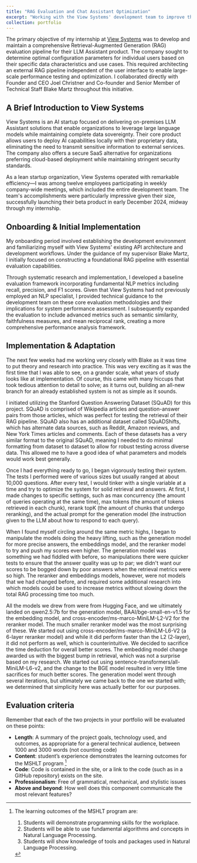 ```yaml
---
title: "RAG Evaluation and Chat Assistant Optimization"
excerpt: "Working with the View Systems' development team to improve their retrieval pipeline and optimize thier chat assistant.<br/><br/><img src='/images/500x300.png'>"
collection: portfolio
---
```


The primary objective of my internship at [View Systems](https://www.view.io) was to develop and maintain a comprehensive Retrieval-Augmented Generation (RAG) evaluation pipeline for their LLM Assistant product. The company sought to determine optimal configuration parameters for individual users based on their specific data characteristics and use cases. This required architecting an external RAG pipeline independent of the user interface to enable large-scale performance testing and optimization. I collaborated directly with Founder and CEO Joel Christner and Co-founder and Senior Member of Technical Staff Blake Martz throughout this initiative.

## A Brief Introduction to View Systems

View Systems is an AI startup focused on delivering on-premises LLM Assistant solutions that enable organizations to leverage large language models while maintaining complete data sovereignty. Their core product allows users to deploy AI capabilities locally with their proprietary data, eliminating the need to transmit sensitive information to external services. The company also offers a secure SaaS alternative for organizations preferring cloud-based deployment while maintaining stringent security standards.

As a lean startup organization, View Systems operated with remarkable efficiency—I was among twelve employees participating in weekly company-wide meetings, which included the entire development team. The team's accomplishments were particularly impressive given their size, successfully launching their beta product in early December 2024, midway through my internship.

## Onboarding & Initial Implementation

My onboarding period involved establishing the development environment and familiarizing myself with View Systems' existing API architecture and development workflows. Under the guidance of my supervisor Blake Martz, I initially focused on constructing a foundational RAG pipeline with essential evaluation capabilities.

Through systematic research and implementation, I developed a baseline evaluation framework incorporating fundamental NLP metrics including recall, precision, and F1 scores. Given that View Systems had not previously employed an NLP specialist, I provided technical guidance to the development team on these core evaluation methodologies and their implications for system performance assessment. I subsequently expanded the evaluation to include advanced metrics such as semantic similarity, faithfulness measures, and mean reciprocal rank, creating a more comprehensive performance analysis framework.

## Implementation & Adaptation

The next few weeks had me working very closely with Blake as it was time to put theory and research into practice. This was very exciting as it was the first time that I was able to see, on a grander scale, what years of study looks like at implementation. Of course, this came with many hiccups that took tedious attention to detail to solve; as it turns out, building an all-new branch for an already established system is not as simple as it sounds. 

I initiated utilizing the Stanford Question Answering Dataset (SQuAD) for this project. SQuAD is comprised of Wikipedia articles and question-answer pairs from those articles, which was perfect for testing the retrieval of their RAG pipeline. SQuAD also has an additional dataset called SQuADShifts, which has alternate data sources, such as Reddit, Amazon reviews, and New York Times articles and comments. Each of these datasets has a very similar format to the original SQuAD, meaning I needed to do minimal formatting from dataset to dataset to allow for robust testing across diverse data. This allowed me to have a good idea of what parameters and models would work best generally.

Once I had everything ready to go, I began vigorously testing their system. The tests I performed were of various sizes but usually ranged at about 10,000 questions. After every test, I would tinker with a single variable at a time and try to optimize the system for solid retrieval and answers. At first, I made changes to specific settings, such as max concurrency (the amount of queries operating at the same time), max tokens (the amount of tokens retrieved in each chunk), rerank topK (the amount of chunks that undergo reranking), and the actual prompt for the generation model (the instruction given to the LLM about how to respond to each query).

When I found myself circling around the same metric highs, I began to manipulate the models doing the heavy lifting, such as the generation model for more precise answers, the embeddings model, and the reranker model to try and push my scores even higher. The generation model was something we had fiddled with before, so manipulations there were quicker tests to ensure that the answer quality was up to par; we didn't want our scores to be bogged down by poor answers when the retrieval metrics were so high. The reranker and embeddings models, however, were not models that we had changed before, and required some additional research into which models could be used to increase metrics without slowing down the total RAG processing time too much. 

All the models we drew from were from Hugging Face, and we ultimately landed on qwen2.5:7b for the generation model, BAAI/bge-small-en-v1.5 for the embedding model, and cross-encoder/ms-marco-MiniLM-L2-V2 for the reranker model. The much smaller reranker model was the most surprising of these. We started out using cross-encoder/ms-marco-MiniLM-L6-V2 (a 6-layer reranker model) and while it did perform faster than the L2 (2-layer), it did not perform as well, which is counterintuitive. We decided to sacrifice the time deduction for overall better scores. The embedding model change awarded us with the biggest bump in retrieval, which was not a surprise based on my research. We started out using sentence-transformers/all-MiniLM-L6-v2, and the change to the BGE model resulted in very little time sacrifices for much better scores. The generation model went through several iterations, but ultimately we came back to the one we started with; we determined that simplicity here was actually better for our purposes. 

## Evaluation criteria
Remember that each of the two projects in your portfolio will be evaluated on these points:

* **Length**: A summary of the project goals, technology used, and outcomes, as appropriate for a general technical audience, between 1000 and 3000 words (not counting code)
* **Content**: student’s experience demonstrates the learning outcomes for the MSHLT program [^note]
* **Code**: Code is contained in the site, or a link to the code (such as in a GitHub repository) exists on the site.
* **Professionalism**: Free of grammatical, mechanical, and stylistic issues
* **Above and beyond**: How well does this component communicate the most relevant features?

[^note]: The learning outcomes of the MSHLT program are:
    
    1. Students will demonstrate programming skills for the workplace.
    2. Students will be able to use fundamental algorithms and concepts in Natural Language Processing.
    3. Students will show knowledge of tools and packages used in Natural Language Processing.
